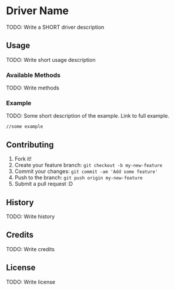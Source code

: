 # Driver Name

TODO: Write a SHORT driver description

## Usage

TODO: Write short usage description

### Available Methods

TODO: Write methods

### Example

TODO: Some short description of the example. Link to full example.
```
//some example
```

## Contributing

1. Fork it!
2. Create your feature branch: `git checkout -b my-new-feature`
3. Commit your changes: `git commit -am 'Add some feature'`
4. Push to the branch: `git push origin my-new-feature`
5. Submit a pull request :D

## History

TODO: Write history

## Credits

TODO: Write credits

## License

TODO: Write license
